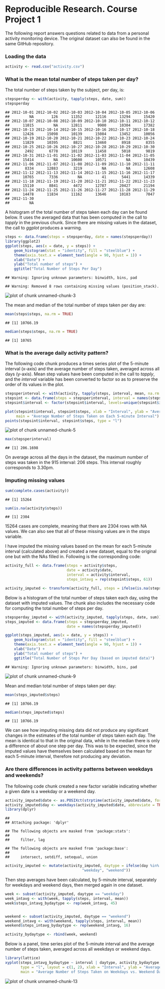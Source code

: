 Reproducible Research. Course Project 1
=======================================

The following report answers questions related to data from a personal activity monitoring device.
The original dataset can also be found in the same GitHub repository.

### Loading the data


```r
activity <- read.csv("activity.csv")
```

### What is the mean total number of steps taken per day?

The total number of steps taken by the subject, per day, is:

```r
stepsperday <- with(activity, tapply(steps, date, sum))
stepsperday
```

```
## 2012-10-01 2012-10-02 2012-10-03 2012-10-04 2012-10-05 2012-10-06 
##         NA        126      11352      12116      13294      15420 
## 2012-10-07 2012-10-08 2012-10-09 2012-10-10 2012-10-11 2012-10-12 
##      11015         NA      12811       9900      10304      17382 
## 2012-10-13 2012-10-14 2012-10-15 2012-10-16 2012-10-17 2012-10-18 
##      12426      15098      10139      15084      13452      10056 
## 2012-10-19 2012-10-20 2012-10-21 2012-10-22 2012-10-23 2012-10-24 
##      11829      10395       8821      13460       8918       8355 
## 2012-10-25 2012-10-26 2012-10-27 2012-10-28 2012-10-29 2012-10-30 
##       2492       6778      10119      11458       5018       9819 
## 2012-10-31 2012-11-01 2012-11-02 2012-11-03 2012-11-04 2012-11-05 
##      15414         NA      10600      10571         NA      10439 
## 2012-11-06 2012-11-07 2012-11-08 2012-11-09 2012-11-10 2012-11-11 
##       8334      12883       3219         NA         NA      12608 
## 2012-11-12 2012-11-13 2012-11-14 2012-11-15 2012-11-16 2012-11-17 
##      10765       7336         NA         41       5441      14339 
## 2012-11-18 2012-11-19 2012-11-20 2012-11-21 2012-11-22 2012-11-23 
##      15110       8841       4472      12787      20427      21194 
## 2012-11-24 2012-11-25 2012-11-26 2012-11-27 2012-11-28 2012-11-29 
##      14478      11834      11162      13646      10183       7047 
## 2012-11-30 
##         NA
```

A histogram of the total number of steps taken each day can be found below. It uses the averaged
data that has been computed in the call to *tapply* in the previous chunk. Since there are missing
values in the dataset, the call to *ggplot* produces a warning.

```r
steps <- data.frame(steps = stepsperday, date = names(stepsperday))
library(ggplot2)
ggplot(steps, aes(x = date, y = steps)) +
    geom_histogram(stat = "identity", fill = "steelblue") +
    theme(axis.text.x = element_text(angle = 90, hjust = 1)) +
    xlab("Date") +
    ylab("Total number of steps") +
    ggtitle("Total Number of Steps Per Day")
```

```
## Warning: Ignoring unknown parameters: binwidth, bins, pad
```

```
## Warning: Removed 8 rows containing missing values (position_stack).
```

![plot of chunk unnamed-chunk-3](figure/unnamed-chunk-3-1.png)

The mean and median of the total number of steps taken per day are:

```r
mean(steps$steps, na.rm = TRUE)
```

```
## [1] 10766.19
```

```r
median(steps$steps, na.rm = TRUE)
```

```
## [1] 10765
```

### What is the average daily activity pattern?

The following code chunk produces a times series plot of the 5-minute interval (x-axis) 
and the average number of steps taken, averaged across all days (y-axis). Mean step values have been
computed in the call to *tapply*, and the *interval* variable has been converted to factor so as to
preserve the order of its values in the plot.

```r
stepsperinterval <- with(activity, tapply(steps, interval, mean, na.rm = TRUE))
stepsint <- data.frame(steps = stepsperinterval, interval = names(stepsperinterval))
stepsint$interval <- factor(stepsint$interval, levels=unique(stepsint$interval)) 

plot(stepsint$interval, stepsint$steps, xlab = "Interval", ylab = "Average number of steps",
     main = "Average Number of Steps Taken on Each 5-minute Interval")
points(stepsint$interval, stepsint$steps, type = "l")
```

![plot of chunk unnamed-chunk-5](figure/unnamed-chunk-5-1.png)


```r
max(stepsperinterval)
```

```
## [1] 206.1698
```
On average across all the days in the dataset, the maximum number of steps was taken in the 915
interval: 206 steps. This interval roughly corresponds to 3.30pm.

### Imputing missing values


```r
sum(complete.cases(activity))
```

```
## [1] 15264
```

```r
sum(is.na(activity$steps))
```

```
## [1] 2304
```
15264 cases are complete, meaning that there are 2304 rows with NA values. We can also see that
all of these missing values are in the *steps* variable.

I have imputed the missing values based on the mean for each 5-minute interval (calculated above) and created a new dataset, equal to the original one but with the NAs filled in. Following is the corresponding code:

```r
activity_full <- data.frame(steps = activity$steps,
                            date = activity$date,
                            interval = activity$interval,
                            steps_intavg = rep(stepsint$steps, 61))

activity_imputed <- transform(activity_full, steps = ifelse(is.na(steps), steps_intavg, steps))
```

Below is a histogram of the total number of steps taken each day, using the dataset with imputed values. The chunk also includes the necessary code for computing the total number of steps per day.

```r
stepsperday_imputed <- with(activity_imputed, tapply(steps, date, sum))
steps_imputed <- data.frame(steps = stepsperday_imputed, 
                            date = names(stepsperday_imputed))

ggplot(steps_imputed, aes(x = date, y = steps)) +
    geom_histogram(stat = "identity", fill = "steelblue") +
    theme(axis.text.x = element_text(angle = 90, hjust = 1)) +
    xlab("Date") +
    ylab("Total number of steps") +
    ggtitle("Total Number of Steps Per Day (based on imputed data)")
```

```
## Warning: Ignoring unknown parameters: binwidth, bins, pad
```

![plot of chunk unnamed-chunk-9](figure/unnamed-chunk-9-1.png)

Mean and median total number of steps taken per day:

```r
mean(steps_imputed$steps)
```

```
## [1] 10766.19
```

```r
median(steps_imputed$steps)
```

```
## [1] 10766.19
```
We can see how imputing missing data did not produce any significant changes in the estimates of the total number of steps taken each day. The mean is identical to that in the original data, while in the median there is only a difference of about one step per day. This was to be expected, since the imputed values have themselves been calculated based on the mean for each 5-minute interval, therefore not producing any deviation.

### Are there differences in activity patterns between weekdays and weekends?

The following code chunk created a new factor variable indicating whether a given date is a weekday or a weekend day.

```r
activity_imputed$date <- as.POSIXct(strptime(activity_imputed$date, format = "%Y-%m-%d"))
activity_imputed$day <- weekdays(activity_imputed$date, abbreviate = TRUE)
library(dplyr)
```

```
## 
## Attaching package: 'dplyr'
```

```
## The following objects are masked from 'package:stats':
## 
##     filter, lag
```

```
## The following objects are masked from 'package:base':
## 
##     intersect, setdiff, setequal, union
```

```r
activity_imputed <- mutate(activity_imputed, daytype = ifelse(day %in% c("Mon", "Tue", "Wed", "Thu", "Fri"),
                                   "weekday", "weekend"))
```

Then step averages have been calculated, by 5-minute interval, separately for weekdays and weekend days,
then merged again in one dataset.

```r
week <- subset(activity_imputed, daytype == "weekday")
week_intavg <- with(week, tapply(steps, interval, mean))
week$steps_intavg_bydaytype <- rep(week_intavg, 45)


weekend <- subset(activity_imputed, daytype == "weekend")
weekend_intavg <- with(weekend, tapply(steps, interval, mean))
weekend$steps_intavg_bydaytype <- rep(weekend_intavg, 16)

activity_bydaytype <- rbind(week, weekend)
```

Below is a panel, time series plot of the 5-minute interval and the average number of steps taken, averaged across all weekdays or weekend days.

```r
library(lattice)
xyplot(steps_intavg_bydaytype ~ interval | daytype, activity_bydaytype, 
       type = "l", layout = c(1, 2), xlab = "Interval", ylab = "Average number of steps",
       main = "Average Number of Steps Taken on Weekdays vs. Weekend Days")
```

![plot of chunk unnamed-chunk-13](figure/unnamed-chunk-13-1.png)

